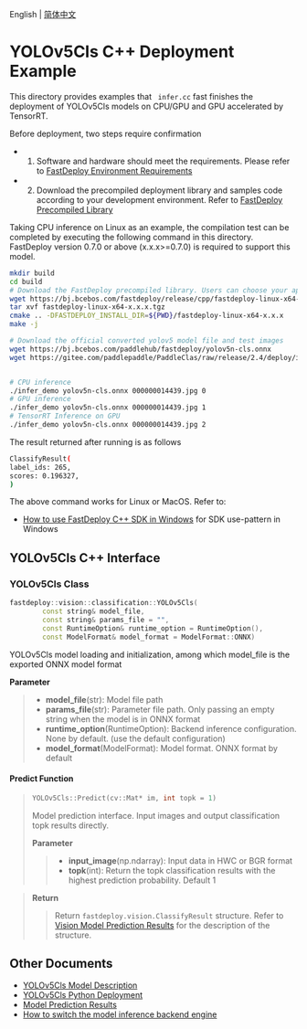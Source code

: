 English | [简体中文](README.md)
# YOLOv5Cls C++ Deployment Example

This directory provides examples that ` infer.cc` fast finishes the deployment of YOLOv5Cls models on CPU/GPU and GPU accelerated by TensorRT. 

Before deployment, two steps require confirmation

- 1. Software and hardware should meet the requirements. Please refer to [FastDeploy Environment Requirements](../../../../../docs/cn/build_and_install/download_prebuilt_libraries.md)  
- 2. Download the precompiled deployment library and samples code according to your development environment. Refer to [FastDeploy  Precompiled Library](../../../../../docs/cn/build_and_install/download_prebuilt_libraries.md)

Taking CPU inference on Linux as an example, the compilation test can be completed by executing the following command in this directory. FastDeploy version 0.7.0 or above (x.x.x>=0.7.0)  is required to support this model.

```bash
mkdir build
cd build
# Download the FastDeploy precompiled library. Users can choose your appropriate version in the `FastDeploy Precompiled Library` mentioned above 
wget https://bj.bcebos.com/fastdeploy/release/cpp/fastdeploy-linux-x64-x.x.x.tgz
tar xvf fastdeploy-linux-x64-x.x.x.tgz
cmake .. -DFASTDEPLOY_INSTALL_DIR=${PWD}/fastdeploy-linux-x64-x.x.x
make -j

# Download the official converted yolov5 model file and test images 
wget https://bj.bcebos.com/paddlehub/fastdeploy/yolov5n-cls.onnx
wget https://gitee.com/paddlepaddle/PaddleClas/raw/release/2.4/deploy/images/ImageNet/ILSVRC2012_val_00000010.jpeg


# CPU inference
./infer_demo yolov5n-cls.onnx 000000014439.jpg 0
# GPU inference
./infer_demo yolov5n-cls.onnx 000000014439.jpg 1
# TensorRT Inference on GPU
./infer_demo yolov5n-cls.onnx 000000014439.jpg 2
```

The result returned after running is as follows
```bash
ClassifyResult(
label_ids: 265,
scores: 0.196327,
)
```

The above command works for Linux or MacOS. Refer to:  
- [How to use FastDeploy C++ SDK in Windows](../../../../../docs/cn/faq/use_sdk_on_windows.md) for SDK use-pattern in Windows

## YOLOv5Cls C++ Interface 

### YOLOv5Cls Class

```c++
fastdeploy::vision::classification::YOLOv5Cls(
        const string& model_file,
        const string& params_file = "",
        const RuntimeOption& runtime_option = RuntimeOption(),
        const ModelFormat& model_format = ModelFormat::ONNX)
```

YOLOv5Cls model loading and initialization, among which model_file is the exported ONNX model format

**Parameter**

> * **model_file**(str): Model file path 
> * **params_file**(str): Parameter file path. Only passing an empty string when the model is in ONNX format
> * **runtime_option**(RuntimeOption): Backend inference configuration. None by default. (use the default configuration)
> * **model_format**(ModelFormat): Model format. ONNX format by default

#### Predict Function

> ```c++
> YOLOv5Cls::Predict(cv::Mat* im, int topk = 1)
> ```
>
> Model prediction interface. Input images and output classification topk results directly.
>
> **Parameter**
>
> > * **input_image**(np.ndarray): Input data in HWC or BGR format
> > * **topk**(int): Return the topk classification results with the highest prediction probability. Default 1

> **Return**
>
> > Return `fastdeploy.vision.ClassifyResult` structure. Refer to [Vision Model Prediction Results](../../../../../docs/api/vision_results/) for the description of the structure.


## Other Documents

- [YOLOv5Cls Model Description](..)
- [YOLOv5Cls Python Deployment](../python)
- [Model Prediction Results](../../../../../docs/api/vision_results/)
- [How to switch the model inference backend engine](../../../../../docs/cn/faq/how_to_change_backend.md)
